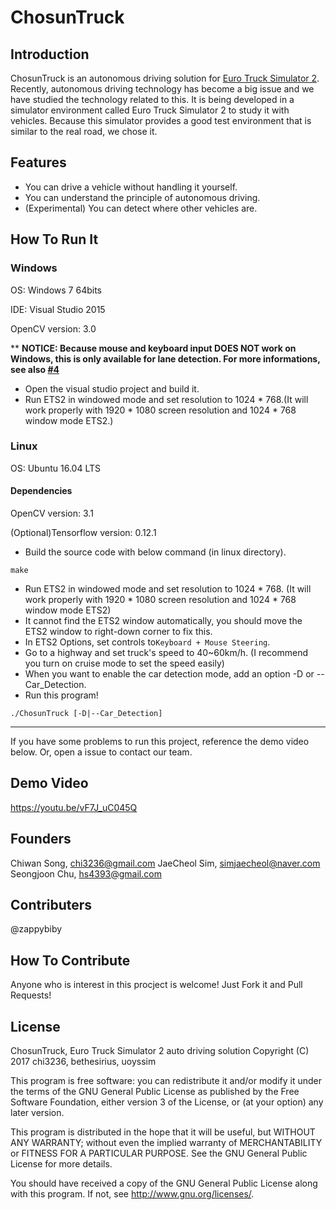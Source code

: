 # ChosunTruck

## Introduction
ChosunTruck is an autonomous driving solution for [Euro Truck Simulator 2](https://eurotrucksimulator2.com/).
Recently, autonomous driving technology has become a big issue and we have studied the technology related to this.
It is being developed in a simulator environment called Euro Truck Simulator 2 to study it with vehicles.
Because this simulator provides a good test environment that is similar to the real road, we chose it.

## Features
* You can drive a vehicle without handling it yourself.
* You can understand the principle of autonomous driving.
* (Experimental) You can detect where other vehicles are.

## How To Run It
### Windows
OS: Windows 7 64bits

IDE: Visual Studio 2015

OpenCV version: 3.0

** **NOTICE: Because mouse and keyboard input DOES NOT work on Windows, this is only available for lane detection. For more informations, see also [#4](https://github.com/bethesirius/ChosunTruck/issues/4)**

- Open the visual studio project and build it. 
- Run ETS2 in windowed mode and set resolution to 1024 * 768.(It will work properly with 1920 * 1080 screen resolution and 1024 * 768 window mode ETS2.)

### Linux
OS: Ubuntu 16.04 LTS

#### Dependencies
OpenCV version: 3.1

(Optional)Tensorflow version: 0.12.1

- Build the source code with below command (in linux directory).
```
make
```
- Run ETS2 in windowed mode and set resolution to 1024 * 768. (It will work properly with 1920 * 1080 screen resolution and 1024 * 768 window mode ETS2)
- It cannot find the ETS2 window automatically, you should move the ETS2 window to right-down corner to fix this.
- In ETS2 Options, set controls to`Keyboard + Mouse Steering`.
- Go to a highway and set truck's speed to 40~60km/h. (I recommend you turn on cruise mode to set the speed easily)
- When you want to enable the car detection mode, add an option -D or --Car_Detection.
- Run this program!
```
./ChosunTruck [-D|--Car_Detection]
```
----
If you have some problems to run this project, reference the demo video below. Or, open a issue to contact our team.

## Demo Video
https://youtu.be/vF7J_uC045Q

## Founders
Chiwan Song, chi3236@gmail.com
JaeCheol Sim, simjaecheol@naver.com
Seongjoon Chu, hs4393@gmail.com

## Contributers
@zappybiby

## How To Contribute
Anyone who is interest in this procject is welcome! Just Fork it and Pull Requests!

## License
ChosunTruck, Euro Truck Simulator 2 auto driving solution
Copyright (C) 2017 chi3236, bethesirius, uoyssim

This program is free software: you can redistribute it and/or modify
it under the terms of the GNU General Public License as published by
the Free Software Foundation, either version 3 of the License, or
(at your option) any later version.

This program is distributed in the hope that it will be useful,
but WITHOUT ANY WARRANTY; without even the implied warranty of
MERCHANTABILITY or FITNESS FOR A PARTICULAR PURPOSE.  See the
GNU General Public License for more details.

You should have received a copy of the GNU General Public License
along with this program.  If not, see <http://www.gnu.org/licenses/>.
